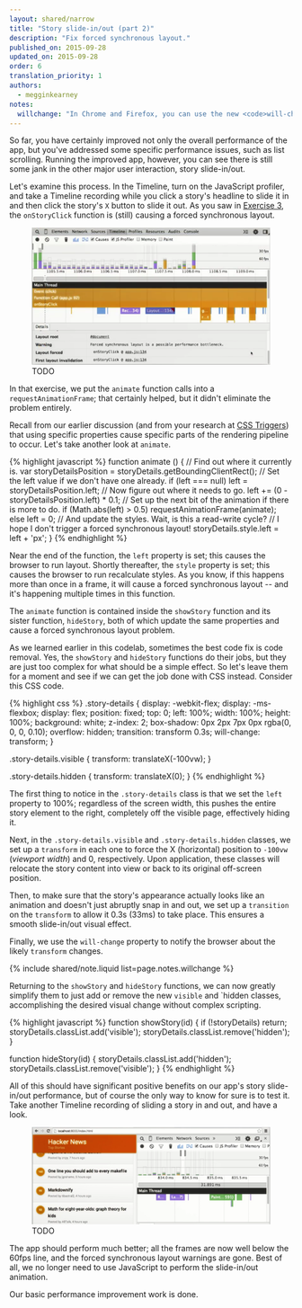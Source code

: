 ```yaml
---
layout: shared/narrow
title: "Story slide-in/out (part 2)"
description: "Fix forced synchronous layout."
published_on: 2015-09-28
updated_on: 2015-09-28
order: 6
translation_priority: 1
authors:
  - megginkearney
notes:
  willchange: "In Chrome and Firefox, you can use the new <code>will-change</code> property to tell the browser to expect changes to a specific property. This allows the browser to place the affected element on a new compositor layer, which can significantly reduce the amount of pipeline work it has to do when the element does change later.<br><br>In this case, we've told the browser to expect the element's <code>transform</code> property to change. The benefit comes from the fact that creating and painting layers on demand can be expensive time-wise; giving the browser advance warning of imminent changes lets it create and paint the layer on its own schedule when it has the time.<br><br>It's good to let the browser decide how to handle things when you can, and <code>will-change</code> is an excellent way to do that. It is effectively a hint that the browser can acknowledge or disregard at its discretion, improving performance in the background without direct developer action."
---
```


<p class="intro">
  So far, you have certainly improved not only the overall performance of the 
  app, but you've addressed some specific performance issues, such as list 
  scrolling. Running the improved app, however, you can see there is still 
  some jank in the other major user interaction, story slide-in/out.
</p>

Let's examine this process. In the Timeline, turn on the JavaScript profiler, 
and take a Timeline recording while you click a story's headline to slide it 
in and then click the story's `X` button to slide it out. As you saw in 
[Exercise 3](step-03), the `onStoryClick` function is (still) causing a 
forced synchronous layout.

<figure>
  <img src="images/image09.png" alt="TODO">
  <figcaption>TODO</figcaption>
</figure>

In that exercise, we put the `animate` function calls into a 
`requestAnimationFrame`; that certainly helped, but it didn't eliminate the 
problem entirely.

Recall from our earlier discussion (and from your research at 
[CSS Triggers](http://csstriggers.com/)) that using specific properties 
cause specific parts of the rendering pipeline to occur. Let's take another 
look at `animate`.

{% highlight javascript %}
function animate () {
  // Find out where it currently is.
  var storyDetailsPosition = storyDetails.getBoundingClientRect();
  // Set the left value if we don't have one already.
  if (left === null)
        left = storyDetailsPosition.left;
  // Now figure out where it needs to go.
  left += (0 - storyDetailsPosition.left) * 0.1;
  // Set up the next bit of the animation if there is more to do.
  if (Math.abs(left) > 0.5)
        requestAnimationFrame(animate);
  else
        left = 0;
  // And update the styles. Wait, is this a read-write cycle?
  // I hope I don't trigger a forced synchronous layout!
  storyDetails.style.left = left + 'px';
}
{% endhighlight %}

Near the end of the function, the `left` property is set; this causes the 
browser to run layout. Shortly thereafter, the `style` property is set; this 
causes the browser to run recalculate styles. As you know, if this happens 
more than once in a frame, it will cause a forced synchronous layout -- and 
it's happening multiple times in this function.

The `animate` function is contained inside the `showStory` function and its 
sister function, `hideStory`, both of which update the same properties and 
cause a forced synchronous layout problem.

As we learned earlier in this codelab, sometimes the best code fix is 
code removal. Yes, the `showStory` and `hideStory` functions do their 
jobs, but they are just too complex for what should be a simple effect. 
So let's leave them for a moment and see if we can get the job done with 
CSS instead. Consider this CSS code.

{% highlight css %}
.story-details {
  display: -webkit-flex;
  display: -ms-flexbox;
  display: flex;
  position: fixed;
  top: 0;
  left: 100%;
  width: 100%;
  height: 100%;
  background: white;
  z-index: 2;
  box-shadow: 0px 2px 7px 0px rgba(0, 0, 0, 0.10);
  overflow: hidden;
  transition: transform 0.3s;
  will-change: transform;
}

.story-details.visible {
  transform: translateX(-100vw);
}

.story-details.hidden {
  transform: translateX(0);
}
{% endhighlight %}

The first thing to notice in the `.story-details` class is that we set the 
`left` property to 100%; regardless of the screen width, this pushes the 
entire story element to the right, completely off the visible page, effectively 
hiding it.

Next, in the `.story-details.visible` and `.story-details.hidden` classes, 
we set up a `transform` in each one to force the X (horizontal) position to 
`-100vw` (*viewport width*) and 0, respectively. Upon application, these 
classes will relocate the story content into view or back to its original 
off-screen position.

Then, to make sure that the story's appearance actually looks like an 
animation and doesn't just abruptly snap in and out, we set up a `transition` 
on the `transform` to allow it 0.3s (33ms) to take place. This ensures a 
smooth slide-in/out visual effect.

Finally, we use the `will-change` property to notify the browser about the 
likely `transform` changes.

{% include shared/note.liquid list=page.notes.willchange %}

Returning to the `showStory` and `hideStory` functions, we can now greatly 
simplify them to just add or remove the new `visible` and `hidden classes, 
accomplishing the desired visual change without complex scripting.

{% highlight javascript %}
function showStory(id) {
  if (!storyDetails)
    return;
  storyDetails.classList.add('visible');
  storyDetails.classList.remove('hidden');
}

function hideStory(id) {
  storyDetails.classList.add('hidden');
  storyDetails.classList.remove('visible');
}
{% endhighlight %}

All of this should have significant positive benefits on our app's story 
slide-in/out performance, but of course the only way to know for sure is to 
test it. Take another Timeline recording of sliding a story in and out, and 
have a look.

<figure>
  <img src="images/image06.png" alt="TODO">
  <figcaption>TODO</figcaption>
</figure>

The app should perform much better; all the frames are now well below the 
60fps line, and the forced synchronous layout warnings are gone. Best of all, 
we no longer need to use JavaScript to perform the slide-in/out animation.

Our basic performance improvement work is done.
